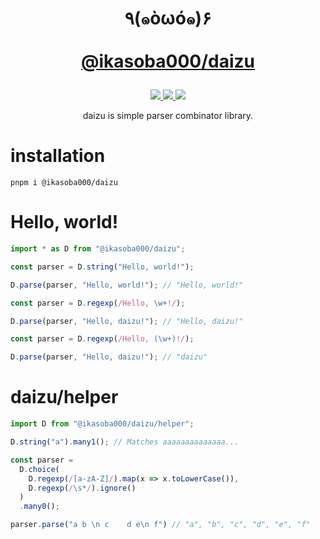 <h1>
  <p align="center">
    ٩(๑òωó๑)۶<br/><br/>
    <a href="https://www.npmjs.com/package/@ikasoba000/daizu">
      @ikasoba000/daizu
    </a>
  </p>
</h1>

<p align="center">
  <a href="https://npmjs.org/@ikasoba000/daizu">
    <img src="https://img.shields.io/npm/v/%40ikasoba000%2Fdaizu"/>
    <img src="https://img.shields.io/npm/l/%40ikasoba000%2Fdaizu"/>
  </a>
  <a href="https://codecov.io/gh/ikasoba/daizu.ts" >
    <img src="https://codecov.io/gh/ikasoba/daizu.ts/branch/main/graph/badge.svg?token=1ZJ3N5EF4A"/>
  </a>
</p>

<p align="center">
  daizu is simple parser combinator library.
</p>

# installation

```
pnpm i @ikasoba000/daizu
```

# Hello, world!

```ts
import * as D from "@ikasoba000/daizu";

const parser = D.string("Hello, world!");

D.parse(parser, "Hello, world!"); // "Hello, world!"

const parser = D.regexp(/Hello, \w+!/);

D.parse(parser, "Hello, daizu!"); // "Hello, daizu!"

const parser = D.regexp(/Hello, (\w+)!/);

D.parse(parser, "Hello, daizu!"); // "daizu"
```

# daizu/helper

```ts
import D from "@ikasoba000/daizu/helper";

D.string("a").many1(); // Matches aaaaaaaaaaaaaa...

const parser =
  D.choice(
    D.regexp(/[a-zA-Z]/).map(x => x.toLowerCase()),
    D.regexp(/\s*/).ignore()
  )
  .many0();

parser.parse("a b \n c    d e\n f") // "a", "b", "c", "d", "e", "f"
```
